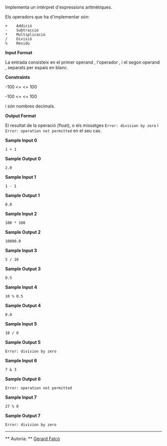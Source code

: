 Implementa un intèrpret d'expressions aritmètiques.

Els operadors que ha d'implementar són:

    +    Addició
    -    Subtracció
    *    Multiplicació
    /    Divisió
    %    Residu

**Input Format**

La entrada consisteix en el primer operand , l'operador , i el segon
operand , separats per espais en blanc.

**Constraints**

\-100 \<=  \<= 100

\-100 \<=  \<= 100

i  són nombres decimals.

**Output Format**

El resultat de la operació (float), o els missatges `Error: division by
zero` i `Error: operation not permitted` en el seu cas.

**Sample Input 0**

    1 + 1

**Sample Output 0**

    2.0

**Sample Input 1**

    1 - 1

**Sample Output 1**

    0.0

**Sample Input 2**

    100 * 100

**Sample Output 2**

    10000.0

**Sample Input 3**

    5 / 10

**Sample Output 3**

    0.5

**Sample Input 4**

    10 % 0.5

**Sample Output 4**

    0.0

**Sample Input 5**

    10 / 0

**Sample Output 5**

    Error: division by zero

**Sample Input 6**

    7 & 3

**Sample Output 6**

    Error: operation not permitted

**Sample Input 7**

    27 % 0

**Sample Output 7**

    Error: division by zero

----------

** Autoria: **
[Gerard Falcó](https://github.com/gerardfp)

